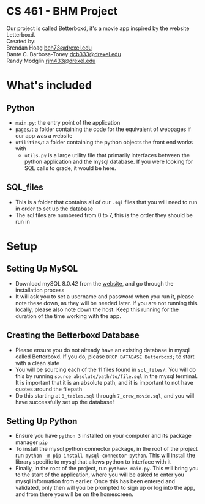 # CS 461 - BHM Project
Our project is called Betterboxd, it's a movie app inspired by the website Letterboxd. \
Created by: \
Brendan Hoag <beh73@drexel.edu> \
Dante C. Barbosa-Toney <dcb333@drexel.edu> \
Randy Modglin <rjm433@drexel.edu>

# What's included
## Python
- `main.py`: the entry point of the application
- `pages/`: a folder containing the code for the equivalent of webpages if our app was a website
- `utilities/`: a folder containing the python objects the front end works with
    - `utils.py` is a large utility file that primarily interfaces between the python application and the mysql database. If you were looking for SQL calls to grade, it would be here.
## SQL_files
- This is a folder that contains all of our `.sql` files that you will need to run in order to set up the database
- The sql files are numbered from 0 to 7, this is the order they should be run in

# Setup
## Setting Up MySQL
- Download mySQL 8.0.42 from the [website](https://dev.mysql.com/downloads/installer/), and go through the installation process
- It will ask you to set a username and password when you run it, please note these down, as they will be needed later. If you are not running this locally, please also note down the host. Keep this running for the duration of the time working with the app.
## Creating the Betterboxd Database
- Please ensure you do not already have an existing database in mysql called Betterboxd. If you do, please `DROP DATABASE Betterboxd;` to start with a clean slate
- You will be sourcing each of the 11 files found in `sql_files/`. You will do this by running `source absolute/path/to/file.sql` in the mysql terminal. It is important that it is an absolute path, and it is important to not have quotes around the filepath
- Do this starting at `0_tables.sql` through `7_crew_movie.sql`, and you will have successfully set up the database!
## Setting Up Python
- Ensure you have `python 3` installed on your computer and its package manager `pip`
- To install the mysql python connector package, in the root of the project run `python -m pip install mysql-connector-python`. This will install the library specific to mysql that allows python to interface with it
- Finally, in the root of the project, run `python3 main.py`. This will bring you to the start of the application, where you will be asked to enter you mysql information from earlier. Once this has been entered and validated, only then will you be prompted to sign up or log into the app, and from there you will be on the homescreen.

